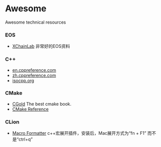 # Awesome
Awesome technical resources 

### EOS
  - [XChainLab](https://github.com/XChainLab) 非常好的EOS资料


### C++
  - [en.cppreference.com](https://en.cppreference.com)
  - [zh.cppreference.com](https://zh.cppreference.com)
  - [isocpp.org](https://isocpp.org)
  
### CMake
  - [CGold](https://cgold.readthedocs.io/) The best cmake book.
  - [CMake Reference](https://cmake.org/cmake/help/latest/)

### CLion
  - [Macro Formatter](https://github.com/itechbear/CLion-MacroFormatter) c++宏展开插件，安装后，Mac展开方式为“fn + F1” 而不是“ctrl+q”
